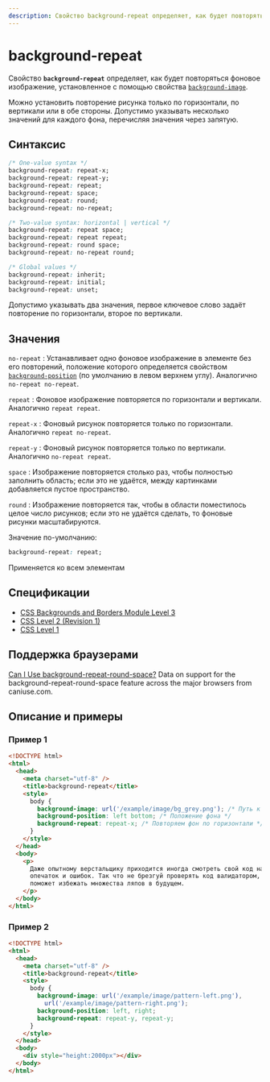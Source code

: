 ```yaml
---
description: Свойство background-repeat определяет, как будет повторяться фоновое изображение, установленное с помощью свойства background-image
---
```


# background-repeat

Свойство **`background-repeat`** определяет, как будет повторяться фоновое изображение, установленное с помощью свойства [`background-image`](background-image.md).

Можно установить повторение рисунка только по горизонтали, по вертикали или в обе стороны. Допустимо указывать несколько значений для каждого фона, перечисляя значения через запятую.

## Синтаксис

```css
/* One-value syntax */
background-repeat: repeat-x;
background-repeat: repeat-y;
background-repeat: repeat;
background-repeat: space;
background-repeat: round;
background-repeat: no-repeat;

/* Two-value syntax: horizontal | vertical */
background-repeat: repeat space;
background-repeat: repeat repeat;
background-repeat: round space;
background-repeat: no-repeat round;

/* Global values */
background-repeat: inherit;
background-repeat: initial;
background-repeat: unset;
```

Допустимо указывать два значения, первое ключевое слово задаёт повторение по горизонтали, второе по вертикали.

## Значения

`no-repeat`
: Устанавливает одно фоновое изображение в элементе без его повторений, положение которого определяется свойством [`background-position`](background-position.md) (по умолчанию в левом верхнем углу). Аналогично `no-repeat no-repeat`.

`repeat`
: Фоновое изображение повторяется по горизонтали и вертикали. Аналогично `repeat repeat`.

`repeat-x`
: Фоновый рисунок повторяется только по горизонтали. Аналогично `repeat no-repeat`.

`repeat-y`
: Фоновый рисунок повторяется только по вертикали. Аналогично `no-repeat repeat`.

`space`
: Изображение повторяется столько раз, чтобы полностью заполнить область; если это не удаётся, между картинками добавляется пустое пространство.

`round`
: Изображение повторяется так, чтобы в области поместилось целое число рисунков; если это не удаётся сделать, то фоновые рисунки масштабируются.

Значение по-умолчанию:

```css
background-repeat: repeat;
```

Применяется ко всем элементам

## Спецификации

- [CSS Backgrounds and Borders Module Level 3](http://dev.w3.org/csswg/css3-background/#the-background-repeat)
- [CSS Level 2 (Revision 1)](http://www.w3.org/TR/CSS2/colors.html#propdef-background-repeat)
- [CSS Level 1](http://www.w3.org/TR/CSS1/#background-repeat)

## Поддержка браузерами

<p class="ciu_embed" data-feature="background-repeat-round-space" data-periods="future_1,current,past_1,past_2">
  <a href="http://caniuse.com/#feat=background-repeat-round-space">Can I Use background-repeat-round-space?</a> Data on support for the background-repeat-round-space feature across the major browsers from caniuse.com.
</p>

## Описание и примеры

### Пример 1

```html
<!DOCTYPE html>
<html>
  <head>
    <meta charset="utf-8" />
    <title>background-repeat</title>
    <style>
      body {
        background-image: url('/example/image/bg_grey.png'); /* Путь к фоновому рисунку */
        background-position: left bottom; /* Положение фона */
        background-repeat: repeat-x; /* Повторяем фон по горизонтали */
      }
    </style>
  </head>
  <body>
    <p>
      Даже опытному верстальщику приходится иногда смотреть свой код на наличие
      опечаток и ошибок. Так что не брезгуй проверять код валидатором, это
      поможет избежать множества ляпов в будущем.
    </p>
  </body>
</html>
```

### Пример 2

```html
<!DOCTYPE html>
<html>
  <head>
    <meta charset="utf-8" />
    <title>background-repeat</title>
    <style>
      body {
        background-image: url('/example/image/pattern-left.png'),
          url('/example/image/pattern-right.png');
        background-position: left, right;
        background-repeat: repeat-y, repeat-y;
      }
    </style>
  </head>
  <body>
    <div style="height:2000px"></div>
  </body>
</html>
```
